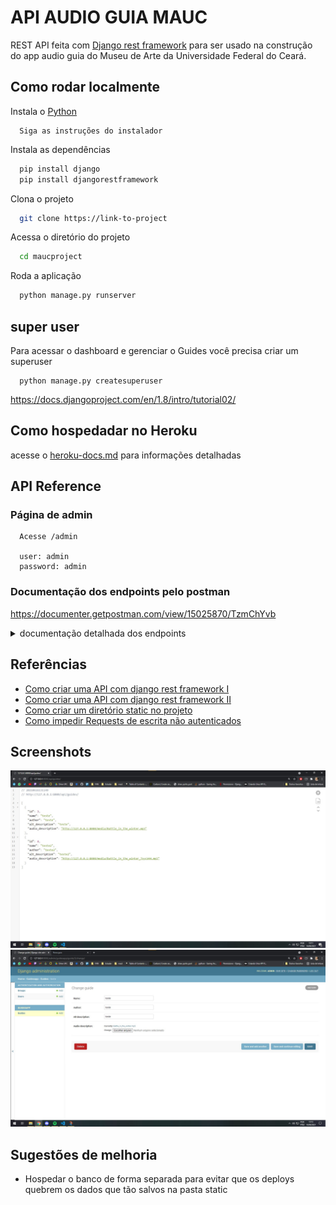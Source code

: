 
# API AUDIO GUIA MAUC

REST API feita com [Django rest framework](https://www.django-rest-framework.org/) para ser usado na construção do app audio guia do Museu de Arte da Universidade Federal do Ceará.

## Como rodar localmente
  
Instala o [Python](https://www.python.org/ftp/python/3.9.5/python-3.9.5-amd64.exe) 
  
```
  Siga as instruções do instalador
```

Instala as dependências

```bash
  pip install django
  pip install djangorestframework
```

Clona o projeto

```bash
  git clone https://link-to-project
```

Acessa o diretório do projeto

```bash
  cd maucproject
```

Roda a aplicação

```bash
  python manage.py runserver
```

## super user

Para acessar o dashboard e gerenciar o Guides você precisa criar um superuser
```
  python manage.py createsuperuser
```
https://docs.djangoproject.com/en/1.8/intro/tutorial02/

## Como hospedadar no Heroku

acesse o [heroku-docs.md](./docs/heroku-docs.md) para informações detalhadas

## API Reference

### Página de admin
```
  Acesse /admin

  user: admin
  password: admin
```

### Documentação dos endpoints pelo postman
  https://documenter.getpostman.com/view/15025870/TzmChYvb

<details>
  <summary>documentação detalhada dos endpoints</summary>
### Get all guides

```http
  GET /api/guides
```

Recebe uma lista de Guides

### Get guide

```http
  GET /api/guides/id
```

| field | Type     | Description                       |
| :-------- | :------- | :-------------------------------- |
| `id`      | `int` | a id do item |
| `name`      | `string` | nome da obra|
| `author`      | `string` | nome do autor|
| `alt_description`      | `string` | descrição textual da obra|
| `audio_description`      | `file` | audio descrição da obra|

Recebe um guide
  
</details>

## Referências

 - [Como criar uma API com django rest framework I](https://medium.com/@marcosrabaioli/criando-uma-api-rest-utilizando-django-rest-framework-parte-1-55ac3e394fa)   
 - [Como criar uma API com django rest framework II](https://www.django-rest-framework.org/tutorial/quickstart/)
 - [Como criar um diretório static no projeto](https://stackoverflow.com/questions/62737136/saving-image-file-in-particular-directory-in-django-rest-framework)
 - [Como impedir Requests de escrita não autenticados](https://www.django-rest-framework.org/api-guide/permissions/)
 
## Screenshots
![get return](docs/screenshot1.jpg)
![Admin page](docs/screenshot2.jpg)


## Sugestões de melhoria

- Hospedar o banco de forma separada para evitar que os deploys quebrem os dados que tão salvos na pasta static
